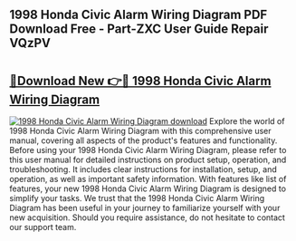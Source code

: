## 1998 Honda Civic Alarm Wiring Diagram PDF Download Free - Part-ZXC User Guide Repair VQzPV

# <h2><a href="http://dfsu7i.blite.top/?on=1998+Honda+Civic+Alarm+Wiring+Diagram">🔗Download New 👉🔴 1998 Honda Civic Alarm Wiring Diagram</a></h2>

[![1998 Honda Civic Alarm Wiring Diagram download](https://i.imgur.com/lujVjoI.png)](http://dfsu7i.blite.top/?on=1998+Honda+Civic+Alarm+Wiring+Diagram)
Explore the world of 1998 Honda Civic Alarm Wiring Diagram with this comprehensive user manual, covering all aspects of the product's features and functionality. Before using your 1998 Honda Civic Alarm Wiring Diagram, please refer to this user manual for detailed instructions on product setup, operation, and troubleshooting. It includes clear instructions for installation, setup, and operation, as well as important safety information. With features like list of features, your new 1998 Honda Civic Alarm Wiring Diagram is designed to simplify your tasks. We trust that the 1998 Honda Civic Alarm Wiring Diagram has been useful in your journey to familiarize yourself with your new acquisition. Should you require assistance, do not hesitate to contact our support team.
